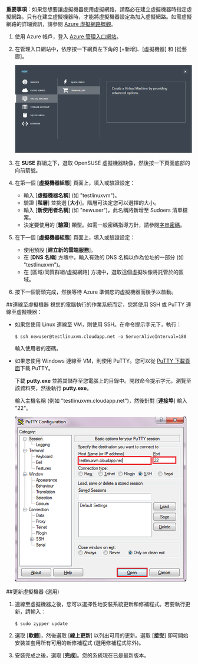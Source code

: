 **重要事項**：如果您想要讓虛擬機器使用虛擬網路，請務必在建立虛擬機器時指定虛擬網路。只有在建立虛擬機器時，才能將虛擬機器設定為加入虛擬網路。如需虛擬網路的詳細資訊，請參閱 [Azure 虛擬網路概觀](http://go.microsoft.com/fwlink/p/?LinkID=294063)。


1. 使用 Azure 帳戶，登入 [Azure 管理入口網站][AzurePreviewPortal]。

2. 在管理入口網站中，依序按一下網頁左下角的 [+新增]、[虛擬機器] 和 [從藝廊]。

	![建立新的虛擬機器][Image1]

3. 在 **SUSE** 群組之下，選取 OpenSUSE 虛擬機器映像，然後按一下頁面底部的向前箭號。


4. 在第一個 [**虛擬機器組態**] 頁面上，填入或驗證設定：

	- 輸入 [**虛擬機器名稱**] (如 "testlinuxvm")。
	- 驗證 [**階層**] 並挑選 [**大小**]。階層可決定您可以選擇的大小。
	- 輸入 [**新使用者名稱**] (如 "newuser")，此名稱將新增至 Sudoers 清單檔案。
	- 決定要使用的 [**驗證**] 類型。如需一般密碼指導方針，請參閱[字串密碼](http://msdn.microsoft.com/library/ms161962.aspx)。


5. 在下一個 [**虛擬機器組態**] 頁面上，填入或驗證設定：
	- 使用預設 [**建立新的雲端服務**]。
	- 在 [**DNS 名稱**] 方塊中，輸入有效的 DNS 名稱以作為位址的一部分 (如 "testlinuxvm")。
	- 在 [區域/同質群組/虛擬網路] 方塊中，選取這個虛擬映像將託管於的區域。

6.	按下一個箭頭完成，然後等待 Azure 準備您的虛擬機器而後予以啟動。

##連線至虛擬機器
視您的電腦執行的作業系統而定，您將使用 SSH 或 PuTTY 連線至虛擬機器：

- 如果您使用 Linux 連線至 VM，則使用 SSH。在命令提示字元下，執行：

	`$ ssh newuser@testlinuxvm.cloudapp.net -o ServerAliveInterval=180`

	輸入使用者的密碼。

- 如果您使用 Windows 連線至 VM，則使用 PuTTY。您可以從 [PuTTY 下載頁面][PuTTYDownload]下載 PuTTY。

	下載 **putty.exe** 並將其儲存至您電腦上的目錄中。開啟命令提示字元，瀏覽至該資料夾，然後執行 **putty.exe**。

	輸入主機名稱 (例如 "testlinuxvm.cloudapp.net")，然後針對 [**連接埠**] 輸入 "22"。

	![PuTTY 畫面][Image6]

##更新虛擬機器 (選用)
1. 連線至虛擬機器之後，您可以選擇性地安裝系統更新和修補程式。若要執行更新，請輸入：

	`$ sudo zypper update`

2. 選取 [**軟體**]，然後選取 [**線上更新**] 以列出可用的更新。選取 [**接受**] 即可開始安裝並套用所有可用的新修補程式 (選用修補程式除外)。

3. 安裝完成之後，選取 [**完成**]。您的系統現在已是最新版本。

[PuTTYDownload]: http://www.puttyssh.org/download.html
[AzurePreviewPortal]: http://manage.windowsazure.com

[Image1]: ./media/create-and-configure-opensuse-vm-in-portal/CreateVM.png

[Image6]: ./media/create-and-configure-opensuse-vm-in-portal/putty.png

<!---HONumber=July15_HO3-->